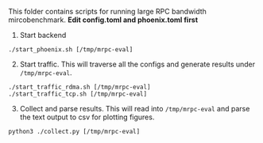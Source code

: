 This folder contains scripts for running large RPC bandwidth mircobenchmark.
**Edit config.toml and phoenix.toml first**

1. Start backend
```
./start_phoenix.sh [/tmp/mrpc-eval]
```

2. Start traffic. This will traverse all the configs and generate
   results under `/tmp/mrpc-eval`.
```
./start_traffic_rdma.sh [/tmp/mrpc-eval]
./start_traffic_tcp.sh [/tmp/mrpc-eval]
```

3. Collect and parse results. This will read into `/tmp/mrpc-eval` and
   parse the text output to csv for plotting figures.
```
python3 ./collect.py [/tmp/mrpc-eval]
```
